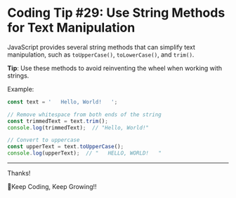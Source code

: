 # Coding Tip #29: Use String Methods for Text Manipulation

JavaScript provides several string methods that can simplify text manipulation, such as `toUpperCase()`, `toLowerCase()`, and `trim()`.

**Tip**: Use these methods to avoid reinventing the wheel when working with strings.

Example:
```js
const text = '   Hello, World!   ';

// Remove whitespace from both ends of the string
const trimmedText = text.trim();
console.log(trimmedText);  // "Hello, World!"

// Convert to uppercase
const upperText = text.toUpperCase();
console.log(upperText);  // "   HELLO, WORLD!   "
```


---

Thanks!


🚀Keep Coding, Keep Growing!!
